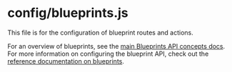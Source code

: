 # config/blueprints.js

This file is for the configuration of blueprint routes and actions.

For an overview of blueprints, see the [main Blueprints API concepts docs](http://next.sailsjs.com/documentation/concepts/blueprints).  For more information on configuring the blueprint API, check out the [reference documentation on blueprints](http://sailsjs.com/documentation/reference/configuration/sails-config-blueprints).


<docmeta name="displayName" value="blueprints.js">
